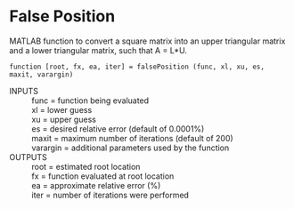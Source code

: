 # False Position
MATLAB function to convert a square matrix into an upper triangular matrix and a lower triangular matrix, such that A = L*U.

`function [root, fx, ea, iter] = falsePosition (func, xl, xu, es, maxit, varargin)`

<dl>
  <dt>INPUTS</dt>
  <dd>func = function being evaluated</dd>
  <dd>xl = lower guess</dd>
  <dd>xu = upper guess</dd>
  <dd>es = desired relative error (default of 0.0001%)</dd>
  <dd>maxit = maximum number of iterations (default of 200)</dd>
  <dd>varargin = additional parameters used by the function</dd>
  
  <dt>OUTPUTS</dt>
  <dd>root = estimated root location</dd>
  <dd>fx = function evaluated at root location</dd>
  <dd>ea = approximate relative error (%)</dd>
  <dd>iter = number of iterations were performed</dd>
</dl>
